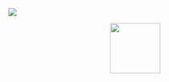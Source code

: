 ![](https://komarev.com/ghpvc/?username=XJMI&color=5865F2&style=flat-square)
<p align="center"><img src="https://s3.us-west-1.wasabisys.com/gifcord/undefined-522-860441.gif" width="100"/> </p>

